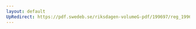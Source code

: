 ```yaml
---
layout: default
UpRedirect: https://pdf.swedeb.se/riksdagen-volumeG-pdf/199697/reg_199697/reg_199697_0167.pdf
---
```

